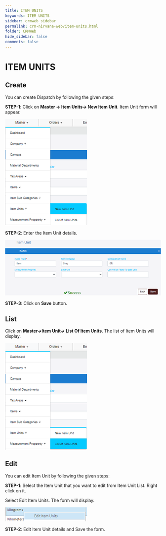 ```yaml
---
title: ITEM UNITS
keywords: ITEM UNITS
sidebar: crmweb_sidebar
permalink: crm-nirvana-web/item-units.html
folder: CRMWeb
hide_sidebar: false
comments: false
---
```


# ITEM UNITS

## Create

You can create Dispatch by following the given steps:

**STEP-1**: Click on **Master → Item Units→ New Item Unit**. Item Unit form will appear.

![](/images/item-unit-create.png)

**STEP-2**: Enter the Item Unit details.

![](/images/item-unit-detail.png)

**STEP-3**: Click on **Save** button.



## List

Click on **Master→Item Unit→  List Of Item Units**. The list of Item Units will display.

![](/images/item-unit-list.png)

## Edit

You can edit Item Unit by following the given steps:

**STEP-1**: Select the Item Unit that you want to edit from Item Unit List. Right click on it.

Select Edit Item Units. The form will display.

![](/images/item-unit-edit.png)

**STEP-2**: Edit Item Unit details and Save the form.
